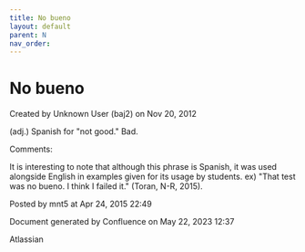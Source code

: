 ```yaml
---
title: No bueno
layout: default
parent: N
nav_order:
---
```


# No bueno

Created by  Unknown User (baj2) on Nov 20, 2012

(adj.) Spanish for &quot;not good.&quot; Bad.

Comments:

It is interesting to note that although this phrase is Spanish, it was used alongside English in examples given for its usage by students. ex) &quot;That test was no bueno. I think I failed it.&quot; (Toran, N-R, 2015).

Posted by mnt5 at Apr 24, 2015 22:49

Document generated by Confluence on May 22, 2023 12:37

Atlassian
